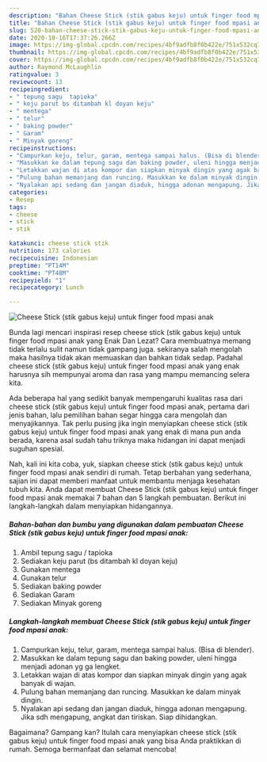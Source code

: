 ```yaml
---
description: "Bahan Cheese Stick (stik gabus keju) untuk finger food mpasi anak | Resep Bumbu Cheese Stick (stik gabus keju) untuk finger food mpasi anak Yang Bikin Ngiler"
title: "Bahan Cheese Stick (stik gabus keju) untuk finger food mpasi anak | Resep Bumbu Cheese Stick (stik gabus keju) untuk finger food mpasi anak Yang Bikin Ngiler"
slug: 520-bahan-cheese-stick-stik-gabus-keju-untuk-finger-food-mpasi-anak-resep-bumbu-cheese-stick-stik-gabus-keju-untuk-finger-food-mpasi-anak-yang-bikin-ngiler
date: 2020-10-16T17:37:26.266Z
image: https://img-global.cpcdn.com/recipes/4bf9adfb8f0b422e/751x532cq70/cheese-stick-stik-gabus-keju-untuk-finger-food-mpasi-anak-foto-resep-utama.jpg
thumbnail: https://img-global.cpcdn.com/recipes/4bf9adfb8f0b422e/751x532cq70/cheese-stick-stik-gabus-keju-untuk-finger-food-mpasi-anak-foto-resep-utama.jpg
cover: https://img-global.cpcdn.com/recipes/4bf9adfb8f0b422e/751x532cq70/cheese-stick-stik-gabus-keju-untuk-finger-food-mpasi-anak-foto-resep-utama.jpg
author: Raymond McLaughlin
ratingvalue: 3
reviewcount: 13
recipeingredient:
- " tepung sagu  tapioka"
- " keju parut bs ditambah kl doyan keju"
- " mentega"
- " telur"
- " baking powder"
- " Garam"
- " Minyak goreng"
recipeinstructions:
- "Campurkan keju, telur, garam, mentega sampai halus. (Bisa di blender)."
- "Masukkan ke dalam tepung sagu dan baking powder, uleni hingga menjadi adonan yg ga lengket."
- "Letakkan wajan di atas kompor dan siapkan minyak dingin yang agak banyak di wajan."
- "Pulung bahan memanjang dan runcing. Masukkan ke dalam minyak dingin."
- "Nyalakan api sedang dan jangan diaduk, hingga adonan mengapung. Jika sdh mengapung, angkat dan tiriskan. Siap dihidangkan."
categories:
- Resep
tags:
- cheese
- stick
- stik

katakunci: cheese stick stik 
nutrition: 173 calories
recipecuisine: Indonesian
preptime: "PT14M"
cooktime: "PT48M"
recipeyield: "1"
recipecategory: Lunch

---
```



![Cheese Stick (stik gabus keju) untuk finger food mpasi anak](https://img-global.cpcdn.com/recipes/4bf9adfb8f0b422e/751x532cq70/cheese-stick-stik-gabus-keju-untuk-finger-food-mpasi-anak-foto-resep-utama.jpg)

Bunda lagi mencari inspirasi resep cheese stick (stik gabus keju) untuk finger food mpasi anak yang Enak Dan Lezat? Cara membuatnya memang tidak terlalu sulit namun tidak gampang juga. sekiranya salah mengolah maka hasilnya tidak akan memuaskan dan bahkan tidak sedap. Padahal cheese stick (stik gabus keju) untuk finger food mpasi anak yang enak harusnya sih mempunyai aroma dan rasa yang mampu memancing selera kita.



Ada beberapa hal yang sedikit banyak mempengaruhi kualitas rasa dari cheese stick (stik gabus keju) untuk finger food mpasi anak, pertama dari jenis bahan, lalu pemilihan bahan segar hingga cara mengolah dan menyajikannya. Tak perlu pusing jika ingin menyiapkan cheese stick (stik gabus keju) untuk finger food mpasi anak yang enak di mana pun anda berada, karena asal sudah tahu triknya maka hidangan ini dapat menjadi suguhan spesial.


Nah, kali ini kita coba, yuk, siapkan cheese stick (stik gabus keju) untuk finger food mpasi anak sendiri di rumah. Tetap berbahan yang sederhana, sajian ini dapat memberi manfaat untuk membantu menjaga kesehatan tubuh kita. Anda dapat membuat Cheese Stick (stik gabus keju) untuk finger food mpasi anak memakai 7 bahan dan 5 langkah pembuatan. Berikut ini langkah-langkah dalam menyiapkan hidangannya.

<!--inarticleads1-->

##### Bahan-bahan dan bumbu yang digunakan dalam pembuatan Cheese Stick (stik gabus keju) untuk finger food mpasi anak:

1. Ambil  tepung sagu / tapioka
1. Sediakan  keju parut (bs ditambah kl doyan keju)
1. Gunakan  mentega
1. Gunakan  telur
1. Sediakan  baking powder
1. Sediakan  Garam
1. Sediakan  Minyak goreng




<!--inarticleads2-->

##### Langkah-langkah membuat Cheese Stick (stik gabus keju) untuk finger food mpasi anak:

1. Campurkan keju, telur, garam, mentega sampai halus. (Bisa di blender).
1. Masukkan ke dalam tepung sagu dan baking powder, uleni hingga menjadi adonan yg ga lengket.
1. Letakkan wajan di atas kompor dan siapkan minyak dingin yang agak banyak di wajan.
1. Pulung bahan memanjang dan runcing. Masukkan ke dalam minyak dingin.
1. Nyalakan api sedang dan jangan diaduk, hingga adonan mengapung. Jika sdh mengapung, angkat dan tiriskan. Siap dihidangkan.




Bagaimana? Gampang kan? Itulah cara menyiapkan cheese stick (stik gabus keju) untuk finger food mpasi anak yang bisa Anda praktikkan di rumah. Semoga bermanfaat dan selamat mencoba!
